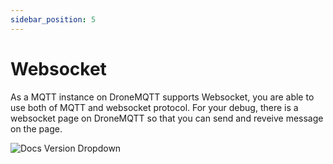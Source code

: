 ```yaml
---
sidebar_position: 5
---
```


# Websocket

As a MQTT instance on DroneMQTT supports Websocket, you are able to use both of MQTT and websocket protocol.
For your debug, there is a websocket page on DroneMQTT so that you can send and reveive message on the page.

![Docs Version Dropdown](/img/tutorial/websocket.png)
